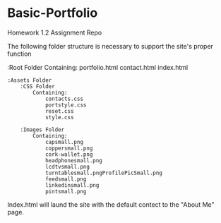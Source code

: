 # Basic-Portfolio
Homework 1.2 Assignment Repo

The following folder structure is necessary to support the site's proper function

:Root Folder
	Containing:
		portfolio.html
		contact.html
		index.html

	:Assets Folder
		:CSS Folder
			Containing:
				contacts.css
				portstyle.css
				reset.css
				style.css

		:Images Folder
			Containing:
				capsmall.png
				coppersmall.png
				cork-wallet.png
				headphonesmall.png
				lcdtvsmall.png
				turntablesmall.pngProfilePicSmall.png
				feedsmall.png
				linkedinsmall.png
				pintsmall.png

Index.html will laund the site with the default contect to the "About Me" page.




